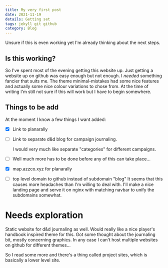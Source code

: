 ```yaml
---
title: My very first post
date: 2021-11-19
details: Getting set
tags: jekyll git github
category: Blog
---
```

Unsure if this is even working yet I'm already thinking about the next steps.

## Is this working?
So I've spent most of the evening getting this website up. Just getting a website up on github was easy enough but not enough. I *needed* something fancier that suits me. The theme minimal-mistakes had some nice features and actually some nice colour variations to chose from. At the time of writing I'm still not sure if this will work but I have to begin somewhere.

## Things to be add
At the moment I know a few things I want added:
- [x] Link to planarally
- [ ] Link to separate d&d blog for campaign journaling.
	
	I would very much like separate "categories" for different campaigns.
- [ ] Well much more has to be done before any of this can take place...

- [x] map.azzco.xyz for planarally
- [ ] top level domain to github instead of subdomain "blog"
	It seems that this causes more headaches than I'm willing to deal with. I'll make a nice landing page and serve it on nginx with matching navbar to unify the subdomains somewhat.


# Needs exploration
Static website for d&d journaling as well. Would really like a nice player's handbook inspired theme for this. Got some thought about the journaling bit, mostly concerning graphics. In any case I can't host multiple websites on github for different themes...

So I read some more and there's a thing called project sites, which is basically a lower level site.
